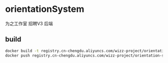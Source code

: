 # orientationSystem

为之工作室 招聘V3 后端

## build

```sh
docker build -t registry.cn-chengdu.aliyuncs.com/wizz-project/orientation-system-be .
docker push registry.cn-chengdu.aliyuncs.com/wizz-project/orientation-system-be
```
